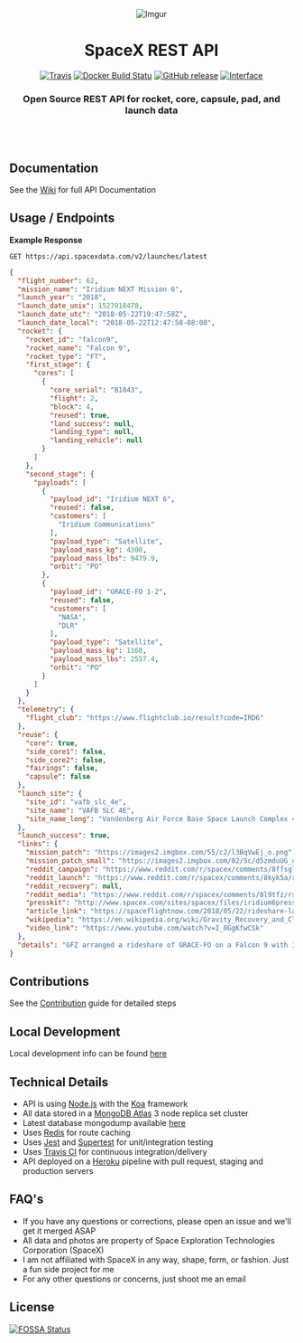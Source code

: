 <div align="center">

![Imgur](https://i.imgur.com/l7JtVma.jpg)

# SpaceX REST API

[![Travis](https://img.shields.io/travis/r-spacex/SpaceX-API.svg?style=flat-square)](https://travis-ci.org/r-spacex/SpaceX-API)
[![Docker Build Statu](https://img.shields.io/docker/build/jakewmeyer/spacex-api.svg?style=flat-square)](https://hub.docker.com/r/jakewmeyer/spacex-api/)
[![GitHub release](https://img.shields.io/github/release/r-spacex/SpaceX-API.svg?style=flat-square)]()
[![Interface](https://img.shields.io/badge/interface-REST-brightgreen.svg?style=flat-square)]()

### Open Source REST API for rocket, core, capsule, pad, and launch data
<br></br>

</div>

## Documentation
See the [Wiki](https://github.com/r-spacex/SpaceX-API/wiki) for full API Documentation

## Usage / Endpoints

**Example Response**

```http
GET https://api.spacexdata.com/v2/launches/latest
```

```json
{
  "flight_number": 62,
  "mission_name": "Iridium NEXT Mission 6",
  "launch_year": "2018",
  "launch_date_unix": 1527018478,
  "launch_date_utc": "2018-05-22T19:47:58Z",
  "launch_date_local": "2018-05-22T12:47:58-08:00",
  "rocket": {
    "rocket_id": "falcon9",
    "rocket_name": "Falcon 9",
    "rocket_type": "FT",
    "first_stage": {
      "cores": [
        {
          "core_serial": "B1043",
          "flight": 2,
          "block": 4,
          "reused": true,
          "land_success": null,
          "landing_type": null,
          "landing_vehicle": null
        }
      ]
    },
    "second_stage": {
      "payloads": [
        {
          "payload_id": "Iridium NEXT 6",
          "reused": false,
          "customers": [
            "Iridium Communications"
          ],
          "payload_type": "Satellite",
          "payload_mass_kg": 4300,
          "payload_mass_lbs": 9479.9,
          "orbit": "PO"
        },
        {
          "payload_id": "GRACE-FO 1-2",
          "reused": false,
          "customers": [
            "NASA",
            "DLR"
          ],
          "payload_type": "Satellite",
          "payload_mass_kg": 1160,
          "payload_mass_lbs": 2557.4,
          "orbit": "PO"
        }
      ]
    }
  },
  "telemetry": {
    "flight_club": "https://www.flightclub.io/result?code=IRD6"
  },
  "reuse": {
    "core": true,
    "side_core1": false,
    "side_core2": false,
    "fairings": false,
    "capsule": false
  },
  "launch_site": {
    "site_id": "vafb_slc_4e",
    "site_name": "VAFB SLC 4E",
    "site_name_long": "Vandenberg Air Force Base Space Launch Complex 4E"
  },
  "launch_success": true,
  "links": {
    "mission_patch": "https://images2.imgbox.com/55/c2/l3BqVwEj_o.png",
    "mission_patch_small": "https://images2.imgbox.com/02/5c/d5zmduUG_o.png",
    "reddit_campaign": "https://www.reddit.com/r/spacex/comments/8ffsgl/iridium6_gracefo_launch_campaign_thread/",
    "reddit_launch": "https://www.reddit.com/r/spacex/comments/8kyk5a/rspacex_iridium_next_6_official_launch_discussion/",
    "reddit_recovery": null,
    "reddit_media": "https://www.reddit.com/r/spacex/comments/8l9tfz/rspacex_iridium6gracefo_media_thread_videos/",
    "presskit": "http://www.spacex.com/sites/spacex/files/iridium6presskit2018521.pdf",
    "article_link": "https://spaceflightnow.com/2018/05/22/rideshare-launch-by-spacex-serves-commercial-and-scientific-customers/",
    "wikipedia": "https://en.wikipedia.org/wiki/Gravity_Recovery_and_Climate_Experiment",
    "video_link": "https://www.youtube.com/watch?v=I_0GgKfwCSk"
  },
  "details": "GFZ arranged a rideshare of GRACE-FO on a Falcon 9 with Iridium following the cancellation of their Dnepr launch contract in 2015. Iridium CEO Matt Desch disclosed in September 2017 that GRACE-FO would be launched on the sixth Iridium NEXT mission. The booster reuse turnaround was a record 4.5 months between flights."
}
```

## Contributions
See the [Contribution](https://github.com/r-spacex/SpaceX-API/blob/master/CONTRIBUTING.md) guide for detailed steps

## Local Development
Local development info can be found [here](https://github.com/r-spacex/SpaceX-API/wiki/Local-Development)

## Technical Details
* API is using [Node.js](https://nodejs.org/en/) with the [Koa](http://koajs.com/) framework
* All data stored in a [MongoDB Atlas](https://www.mongodb.com/cloud/atlas) 3 node replica set cluster
* Latest database mongodump available [here](https://drive.google.com/drive/folders/0B2DdgKR4GR4xdk1sRGowcUZXeE0?usp=sharing)
* Uses [Redis](https://redis.io/) for route caching
* Uses [Jest](https://facebook.github.io/jest/) and [Supertest](https://github.com/visionmedia/supertest) for unit/integration testing
* Uses [Travis CI](https://travis-ci.org/) for continuous integration/delivery
* API deployed on a [Heroku](https://www.heroku.com/) pipeline with pull request, staging and production servers

## FAQ's
* If you have any questions or corrections, please open an issue and we'll get it merged ASAP
* All data and photos are property of Space Exploration Technologies Corporation (SpaceX)
* I am not affiliated with SpaceX in any way, shape, form, or fashion. Just a fun side project for me
* For any other questions or concerns, just shoot me an email

## License
[![FOSSA Status](https://app.fossa.io/api/projects/git%2Bgithub.com%2Fr-spacex%2FSpaceX-API.svg?type=large)](https://app.fossa.io/projects/git%2Bgithub.com%2Fr-spacex%2FSpaceX-API?ref=badge_large)